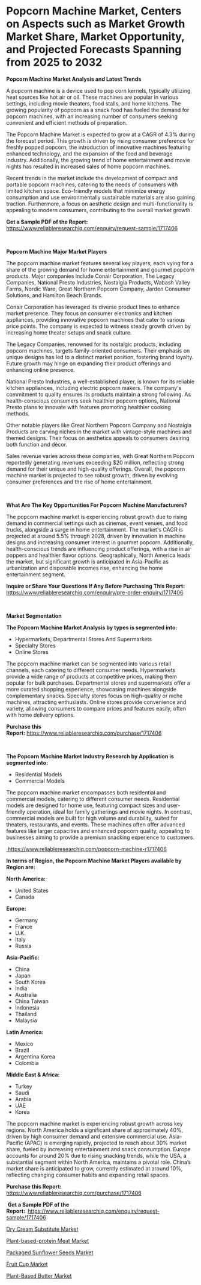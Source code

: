 <p><h1>Popcorn Machine Market, Centers on Aspects such as Market Growth Market Share, Market Opportunity, and Projected Forecasts Spanning from 2025 to 2032</h1></p><p><strong>Popcorn Machine Market Analysis and Latest Trends</strong></p>
<p><p>A popcorn machine is a device used to pop corn kernels, typically utilizing heat sources like hot air or oil. These machines are popular in various settings, including movie theaters, food stalls, and home kitchens. The growing popularity of popcorn as a snack food has fueled the demand for popcorn machines, with an increasing number of consumers seeking convenient and efficient methods of preparation.</p><p>The Popcorn Machine Market is expected to grow at a CAGR of 4.3% during the forecast period. This growth is driven by rising consumer preference for freshly popped popcorn, the introduction of innovative machines featuring enhanced technology, and the expansion of the food and beverage industry. Additionally, the growing trend of home entertainment and movie nights has resulted in increased sales of home popcorn machines.</p><p>Recent trends in the market include the development of compact and portable popcorn machines, catering to the needs of consumers with limited kitchen space. Eco-friendly models that minimize energy consumption and use environmentally sustainable materials are also gaining traction. Furthermore, a focus on aesthetic design and multi-functionality is appealing to modern consumers, contributing to the overall market growth.</p></p>
<p><strong>Get a Sample PDF of the Report:&nbsp;</strong> <a href="https://www.reliableresearchiq.com/enquiry/request-sample/1717406?utm_campaign=1141&utm_medium=2&utm_source=Github&utm_content=ia&utm_term=25032025&utm_id=popcorn-machine">https://www.reliableresearchiq.com/enquiry/request-sample/1717406</a></p>
<p>&nbsp;</p>
<p><strong>Popcorn Machine Major Market Players</strong></p>
<p><p>The popcorn machine market features several key players, each vying for a share of the growing demand for home entertainment and gourmet popcorn products. Major companies include Conair Corporation, The Legacy Companies, National Presto Industries, Nostalgia Products, Wabash Valley Farms, Nordic Ware, Great Northern Popcorn Company, Jarden Consumer Solutions, and Hamilton Beach Brands.</p><p>Conair Corporation has leveraged its diverse product lines to enhance market presence. They focus on consumer electronics and kitchen appliances, providing innovative popcorn machines that cater to various price points. The company is expected to witness steady growth driven by increasing home theater setups and snack culture.</p><p>The Legacy Companies, renowned for its nostalgic products, including popcorn machines, targets family-oriented consumers. Their emphasis on unique designs has led to a distinct market position, fostering brand loyalty. Future growth may hinge on expanding their product offerings and enhancing online presence.</p><p>National Presto Industries, a well-established player, is known for its reliable kitchen appliances, including electric popcorn makers. The company's commitment to quality ensures its products maintain a strong following. As health-conscious consumers seek healthier popcorn options, National Presto plans to innovate with features promoting healthier cooking methods.</p><p>Other notable players like Great Northern Popcorn Company and Nostalgia Products are carving niches in the market with vintage-style machines and themed designs. Their focus on aesthetics appeals to consumers desiring both function and décor.</p><p>Sales revenue varies across these companies, with Great Northern Popcorn reportedly generating revenues exceeding $20 million, reflecting strong demand for their unique and high-quality offerings. Overall, the popcorn machine market is projected to see robust growth, driven by evolving consumer preferences and the rise of home entertainment.</p></p>
<p>&nbsp;</p>
<p><strong>What Are The Key Opportunities For Popcorn Machine Manufacturers?</strong></p>
<p><p>The popcorn machine market is experiencing robust growth due to rising demand in commercial settings such as cinemas, event venues, and food trucks, alongside a surge in home entertainment. The market's CAGR is projected at around 5.5% through 2028, driven by innovation in machine designs and increasing consumer interest in gourmet popcorn. Additionally, health-conscious trends are influencing product offerings, with a rise in air poppers and healthier flavor options. Geographically, North America leads the market, but significant growth is anticipated in Asia-Pacific as urbanization and disposable incomes rise, enhancing the home entertainment segment.</p></p>
<p><strong>Inquire or Share Your Questions If Any Before Purchasing This Report:</strong> <a href="https://www.reliableresearchiq.com/enquiry/pre-order-enquiry/1717406?utm_campaign=1141&utm_medium=2&utm_source=Github&utm_content=ia&utm_term=25032025&utm_id=popcorn-machine">https://www.reliableresearchiq.com/enquiry/pre-order-enquiry/1717406</a></p>
<p>&nbsp;</p>
<p><strong>Market Segmentation</strong></p>
<p><strong>The Popcorn Machine Market Analysis by types is segmented into:</strong></p>
<p><ul><li>Hypermarkets, Departmental Stores And Supermarkets</li><li>Specialty Stores</li><li>Online Stores</li></ul></p>
<p><p>The popcorn machine market can be segmented into various retail channels, each catering to different consumer needs. Hypermarkets provide a wide range of products at competitive prices, making them popular for bulk purchases. Departmental stores and supermarkets offer a more curated shopping experience, showcasing machines alongside complementary snacks. Specialty stores focus on high-quality or niche machines, attracting enthusiasts. Online stores provide convenience and variety, allowing consumers to compare prices and features easily, often with home delivery options.</p></p>
<p><strong>Purchase this Report:&nbsp;</strong><a href="https://www.reliableresearchiq.com/purchase/1717406?utm_campaign=1141&utm_medium=2&utm_source=Github&utm_content=ia&utm_term=25032025&utm_id=popcorn-machine">https://www.reliableresearchiq.com/purchase/1717406</a></p>
<p>&nbsp;</p>
<p><strong>The Popcorn Machine Market Industry Research by Application is segmented into:</strong></p>
<p><ul><li>Residential Models</li><li>Commercial Models</li></ul></p>
<p><p>The popcorn machine market encompasses both residential and commercial models, catering to different consumer needs. Residential models are designed for home use, featuring compact sizes and user-friendly operation, ideal for family gatherings and movie nights. In contrast, commercial models are built for high volume and durability, suited for theaters, restaurants, and events. These machines often offer advanced features like larger capacities and enhanced popcorn quality, appealing to businesses aiming to provide a premium snacking experience to customers.</p></p>
<p><a href="https://www.reliableresearchiq.com/popcorn-machine-r1717406?utm_campaign=1141&utm_medium=2&utm_source=Github&utm_content=ia&utm_term=25032025&utm_id=popcorn-machine">&nbsp;https://www.reliableresearchiq.com/popcorn-machine-r1717406</a></p>
<p><strong>In terms of Region, the Popcorn Machine Market Players available by Region are:</strong></p>
<p>
    <p> <strong> North America: </strong>
        <ul>
            <li>United States</li>
            <li>Canada</li>
        </ul>
        </p> 
    <p> <strong> Europe: </strong>
        <ul>
            <li>Germany</li>
            <li>France</li>
            <li>U.K.</li>
            <li>Italy</li>
            <li>Russia</li>
        </ul>
        </p> 
    <p> <strong> Asia-Pacific: </strong>
        <ul>
            <li>China</li>
            <li>Japan</li>
            <li>South Korea</li>
            <li>India</li>
            <li>Australia</li>
            <li>China Taiwan</li>
            <li>Indonesia</li>
            <li>Thailand</li>
            <li>Malaysia</li>
        </ul>
        </p> 
    <p> <strong> Latin America: </strong>
        <ul>
            <li>Mexico</li>
            <li>Brazil</li>
            <li>Argentina Korea</li>
            <li>Colombia</li>
        </ul>
        </p> 
    <p> <strong> Middle East & Africa: </strong>
        <ul>
            <li>Turkey</li>
            <li>Saudi</li>
            <li>Arabia</li>
            <li>UAE</li>
            <li>Korea</li>
        </ul>
    </p>
    </p>
<p><p>The popcorn machine market is experiencing robust growth across key regions. North America holds a significant share at approximately 40%, driven by high consumer demand and extensive commercial use. Asia-Pacific (APAC) is emerging rapidly, projected to reach about 30% market share, fueled by increasing entertainment and snack consumption. Europe accounts for around 20% due to rising snacking trends, while the USA, a substantial segment within North America, maintains a pivotal role. China’s market share is anticipated to grow, currently estimated at around 10%, reflecting changing consumer habits and expanding retail spaces.</p></p>
<p><strong>Purchase this Report: </strong><a href="https://www.reliableresearchiq.com/purchase/1717406?utm_campaign=1141&utm_medium=2&utm_source=Github&utm_content=ia&utm_term=25032025&utm_id=popcorn-machine">https://www.reliableresearchiq.com/purchase/1717406</a></p>
<p>&nbsp;<strong>Get a Sample PDF of the Report:&nbsp;&nbsp;</strong><a href="https://www.reliableresearchiq.com/enquiry/request-sample/1717406?utm_campaign=1141&utm_medium=2&utm_source=Github&utm_content=ia&utm_term=25032025&utm_id=popcorn-machine">https://www.reliableresearchiq.com/enquiry/request-sample/1717406</a></p>
<p><strong></strong></p>
<p><p><a href="https://github.com/ebalabenoot/Market-Research-Report-List-1/blob/main/dry-cream-substitute-market.md?utm_campaign=1141&utm_medium=2&utm_source=Github&utm_content=ia&utm_term=25032025&utm_id=popcorn-machine">Dry Cream Substitute Market</a></p><p><a href="https://github.com/handyiongikg/Market-Research-Report-List-1/blob/main/plant-based-protein-meat-market.md?utm_campaign=1141&utm_medium=2&utm_source=Github&utm_content=ia&utm_term=25032025&utm_id=popcorn-machine">Plant-based-protein Meat Market</a></p><p><a href="https://github.com/jensanohishi/Market-Research-Report-List-1/blob/main/packaged-sunflower-seeds-market.md?utm_campaign=1141&utm_medium=2&utm_source=Github&utm_content=ia&utm_term=25032025&utm_id=popcorn-machine">Packaged Sunflower Seeds Market</a></p><p><a href="https://github.com/cwasicioaie/Market-Research-Report-List-1/blob/main/fruit-cup-market.md?utm_campaign=1141&utm_medium=2&utm_source=Github&utm_content=ia&utm_term=25032025&utm_id=popcorn-machine">Fruit Cup Market</a></p><p><a href="https://github.com/qianyateina/Market-Research-Report-List-1/blob/main/plant-based-butter-market.md?utm_campaign=1141&utm_medium=2&utm_source=Github&utm_content=ia&utm_term=25032025&utm_id=popcorn-machine">Plant-Based Butter Market</a></p></p>